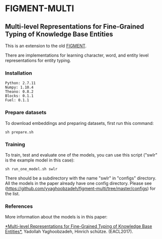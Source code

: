 # FIGMENT-MULTI
## Multi-level Representations for Fine-Grained Typing of Knowledge Base Entities

This is an extension to the old [FIGMENT](https://github.com/yyaghoobzadeh/figment/).  

There are implementations for learning 
character, word, and entity level representations for entity typing.


### Installation
```
Python: 2.7.11 
Numpy: 1.10.4 
Theano: 0.8.2 
Blocks: 0.1.1 
Fuel: 0.1.1 
```


### Prepare datasets
To download embeddings and preparing datasets, first run this command: 

```
sh prepare.sh
```
### Training
To train, test and evaluate one of the models, you can use this script ("swlr" is the example model in this case):

```
sh run_one_model.sh swlr
```
There should be a subdirectory with the name "swlr" in "configs" directory. 
All the models in the paper already have one config directory. 
Please see (https://github.com/yyaghoobzadeh/figment-multi/tree/master/configs) for the list. 


### References
More information about the models is in this paper:

<a href="https://github.com/yyaghoobzadeh/figment-multi/blob/master/eacl-multi-level.pdf">
*Multi-level Representations for Fine-Grained Typing of Knowledge Base Entities*</a>,
Yadollah Yaghoobzadeh, Hinrich schütze. (EACL2017).
